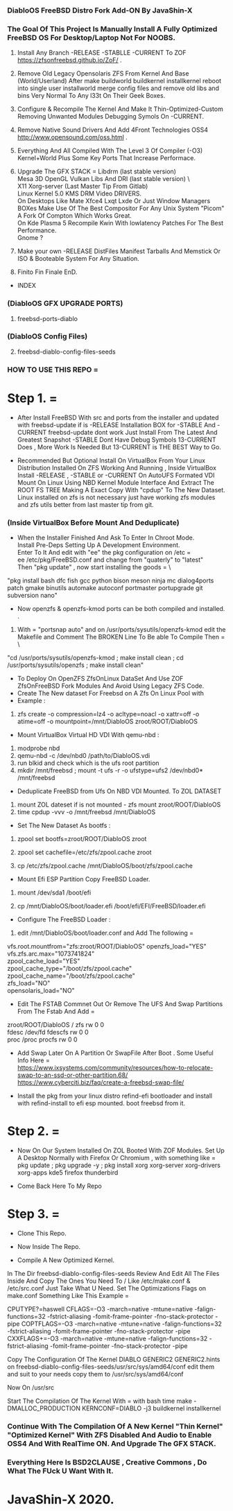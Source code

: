 ### DiabloOS FreeBSD Distro Fork Add-ON By JavaShin-X ###
### The Goal Of This Project Is Manually Install A Fully Optimized FreeBSD OS For Desktop/Laptop Not For NOOBS.

1. Install Any Branch -RELEASE -STABLLE -CURRENT To ZOF https://zfsonfreebsd.github.io/ZoF/ .

2. Remove Old Legacy Opensolaris ZFS From Kernel And Base (World/Userland) After make buildworld buildkernel installkernel reboot into single user installworld merge config files and remove old libs and bins Very Normal To Any l33t On Their Geek Boxes.

3. Configure & Recompile The Kernel And Make It Thin-Optimized-Custom Removing Unwanted Modules Debugging Symols On -CURRENT. 

4. Remove Native Sound Drivers And Add 4Front Technologies OSS4 http://www.opensound.com/oss.html .

5. Everything And All Compiled With The Level 3 Of Compiler (-O3) Kernel+World Plus Some Key Ports That Increase Performace. 

6. Upgrade The GFX STACK =
Libdrm (last stable version) \
Mesa 3D OpenGL Vulkan Libs And DRI (last stable version) \  
X11 Xorg-server (Last Master Tip From Gitlab) \
Linux Kernel 5.0 KMS DRM Video DRIVERS. \
On Desktops Like Mate Xfce4 Lxqt Lxde Or Just Window Managers BOXes Make Use Of The Best Compositor For Any Unix System "Picom" A Fork Of Compton Which Works Great. \
On Kde Plasma 5 Recompile Kwin With lowlatency Patches For The Best Performance. \
Gnome ?

7. Make your own -RELEASE DistFiles Manifest Tarballs And Memstick Or ISO & Booteable System For Any Situation.

8. Finito Fin Finale EnD.

* INDEX

### (DiabloOS GFX UPGRADE PORTS) ###

1. freebsd-ports-diablo

### (DiabloOS Config Files) ###

2. freebsd-diablo-config-files-seeds

### HOW TO USE THIS REPO = ###

# Step 1. =

- After Install FreeBSD With src and ports from the installer and updated with freebsd-update if is -RELEASE Installation BOX for -STABLE And -CURRENT freebsd-update dont work Just Install From The Latest And Greatest Snapshot -STABLE Dont Have Debug Symbols 13-CURRENT Does , More Work Is Needed But 13-CURRENT is THE BEST Way to Go.  

* Recommended But Optional Install On VirtualBox From Your Linux Distribution Installed On ZFS Working And Running , Inside VirtualBox Install -RELEASE , -STABLE or -CURRENT On AutoUFS Formated VDI Mount On Linux Using NBD Kernel Module Interface And Extract The ROOT FS TREE Making A Exact Copy With "cpdup" To The New Dataset.
Linux installed on zfs is not necessary just have working zfs modules and zfs utils better from last master tip from git.

### (Inside VirtualBox Before Mount And Deduplicate)
- When the Installer Finished And Ask To Enter In Chroot Mode. \
Install Pre-Deps Setting Up A Development Environment. \
Enter To It And edit with "ee" the pkg configuration on /etc =  \
ee /etc/pkg/FreeBSD.conf and change from "quaterly" to "latest"  \
Then "pkg update" , now start installing the goods = \

"pkg install bash dfc fish gcc python bison meson ninja mc dialog4ports patch gmake binutils automake autoconf portmaster portupgrade git subversion nano" 

- Now openzfs & openzfs-kmod ports can be both compiled and installed. .
1. With = "portsnap auto" and on /usr/ports/sysutils/openzfs-kmod edit the Makefile and Comment The BROKEN Line To Be able To Compile Then = \

"cd /usr/ports/sysutils/openzfs-kmod ; make install clean ; cd /usr/ports/sysutils/openzfs ; make install clean"


- To Deploy On OpenZFS ZfsOnLinux DataSet And Use ZOF ZfsOnFreeBSD Fork Modules And Avoid Using Legacy ZFS Code.
- Create The New dataset For Freebsd on A Zfs On Linux Pool with 
- Example : 

1. zfs create -o compression=lz4 -o acltype=noacl -o xattr=off -o atime=off -o mountpoint=/mnt/DiabloOS zroot/ROOT/DiabloOS

- Mount VirtualBox Virtual HD VDI With qemu-nbd :
1. modprobe nbd
2. qemu-nbd -c /dev/nbd0 /path/to/DiabloOS.vdi
3. run blkid and check which is the ufs root partition
4. mkdir /mnt/freebsd ; mount -t ufs -r -o ufstype=ufs2 /dev/nbd0* /mnt/freebsd

- Deduplicate FreeBSD from Ufs On NBD VDI Mounted. To ZOL DATASET
1. mount ZOL dateset if is not mounted - zfs mount zroot/ROOT/DiabloOS
2. time cpdup -vvv -o /mnt/freebsd /mnt/DiabloOS 

- Set The New Dataset As bootfs :

1. zpool set bootfs=zroot/ROOT/DiabloOS zroot

2. zpool set cachefile=/etc/zfs/zpool.cache zroot

3. cp /etc/zfs/zpool.cache /mnt/DiabloOS/boot/zfs/zpool.cache

- Mount Efi ESP Partition Copy FreeBSD Loader.

1. mount /dev/sda1 /boot/efi 

2. cp /mnt/DiabloOS/boot/loader.efi /boot/efi/EFI/FreeBSD/loader.efi

- Configure The FreeBSD Loader :
1. edit /mnt/DiabloOS/boot/loader.conf and Add The following = 

vfs.root.mountfrom="zfs:zroot/ROOT/DiabloOS"
openzfs_load="YES" \
vfs.zfs.arc.max="1073741824" \
zpool_cache_load="YES" \
zpool_cache_type="/boot/zfs/zpool.cache" \
zpool_cache_name="/boot/zfs/zpool.cache" \
zfs_load="NO" \
opensolaris_load="NO"

- Edit The FSTAB
Commnet Out Or Remove The UFS And Swap Partitions From The Fstab And Add =

zroot/ROOT/DiabloOS  /               zfs             rw	    0       0 \
fdesc                /dev/fd         fdescfs         rw     0       0 \
proc                 /proc           procfs          rw     0       0 

- Add Swap Later On A Partition Or SwapFile After Boot . Some Useful Info Here = \
https://www.ixsystems.com/community/resources/how-to-relocate-swap-to-an-ssd-or-other-partition.68/ \
https://www.cyberciti.biz/faq/create-a-freebsd-swap-file/

- Install the pkg from your linux distro refind-efi bootloader and install with refind-install to efi esp mounted. boot freebsd from it.

# Step 2. =
- Now On Our System Installed On ZOL Booted With ZOF Modules.
Set Up A Desktop Normally with Firefox Or Chromium , with something like = pkg update ; pkg upgrade -y ; pkg install xorg xorg-server xorg-drivers xorg-apps kde5 firefox thunderbird  

- Come Back Here To My Repo 

# Step 3. = 

- Clone This Repo. 
- Now Inside The Repo. 

- Compile A New Optimized Kernel.

In The Dir freebsd-diablo-config-files-seeds Review And Edit All The Files Inside And Copy The Ones You Need To /
Like /etc/make.conf & /etc/src.conf Just Take What U Need.
Set The Optimizations Flags on make.conf Something Like This Example =

CPUTYPE?=haswell
CFLAGS=-O3 -march=native -mtune=native -falign-functions=32 -fstrict-aliasing -fomit-frame-pointer -fno-stack-protector -pipe
COPTFLAGS=-O3 -march=native -mtune=native -falign-functions=32 -fstrict-aliasing -fomit-frame-pointer -fno-stack-protector -pipe
CXXFLAGS+=-O3 -march=native -mtune=native -falign-functions=32 -fstrict-aliasing -fomit-frame-pointer -fno-stack-protector -pipe 

Copy The Configuration Of The Kernel DIABLO GENERIC2 GENERIC2.hints on 
freebsd-diablo-config-files-seeds/usr/src/sys/amd64/conf edit them and suit to your needs copy them to 
/usr/src/sys/amd64/conf

Now On /usr/src

Start The Compilation Of The Kernel With =
with bash 
time make -DMALLOC_PRODUCTION KERNCONF=DIABLO -j3 buildkernel installkernel










### Continue With The Compilation Of A New Kernel "Thin Kernel" "Optimized Kernel" With ZFS Disabled And Audio to Enable OSS4 And With RealTime ON. And Upgrade The GFX STACK.

### Everything Here Is BSD2CLAUSE , Creative Commons , Do What The FUck U Want With It.

# JavaShin-X 2020.





